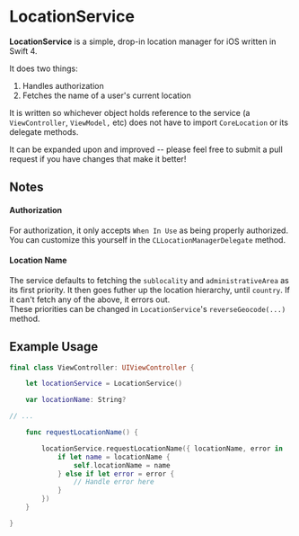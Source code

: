 # LocationService

**LocationService** is a simple, drop-in location manager for iOS written in Swift 4. 

It does two things:

1. Handles authorization  
2. Fetches the name of a user's current location  

It is written so whichever object holds reference to the service (a `ViewController`, `ViewModel,` etc) does not have to import `CoreLocation` or its delegate methods.

It can be expanded upon and improved -- please feel free to submit a pull request if you have changes that make it better!

## Notes

#### Authorization  
For authorization, it only accepts `When In Use` as being properly authorized.  
You can customize this yourself in the `CLLocationManagerDelegate` method.

#### Location Name  
The service defaults to fetching the `sublocality` and `administrativeArea` as its first priority. It then goes futher up the location hierarchy, until `country`. If it can't fetch any of the above, it errors out.  
These priorities can be changed in `LocationService`'s `reverseGeocode(...)` method.

## Example Usage
```swift
final class ViewController: UIViewController {

	let locationService = LocationService()

	var locationName: String? 

// ... 

	func requestLocationName() {

		locationService.requestLocationName({ locationName, error in
			if let name = locationName {
				self.locationName = name
			} else if let error = error {
				// Handle error here
			}
		})
	}

}

```